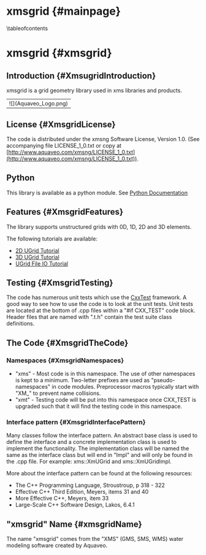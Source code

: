 xmsgrid {#mainpage}
============
\tableofcontents

xmsgrid {#xmsgrid}
============

Introduction {#XmsugridIntroduction}
------------

xmsgrid is a grid geometry library used in xms libraries and products.

<table align="center" border="0">
  <tr>
    <td>![](Aquaveo_Logo.png)</td>
  </tr>
</table>

License {#XmsgridLicense}
-------

The code is distributed under the xmsng Software License, Version 1.0. (See accompanying file LICENSE_1_0.txt or copy at [http://www.aquaveo.com/xmsng/LICENSE_1_0.txt](http://www.aquaveo.com/xmsng/LICENSE_1_0.txt)). 

Python
------

This library is available as a python module. See [Python Documentation](./pydocs)

Features {#XmsgridFeatures}
--------

The library supports unstructured grids with 0D, 1D, 2D and 3D elements.

The following tutorials are available:
* [2D UGrid Tutorial](TwoD_Tutorial.md)
* [3D UGrid Tutorial](ThreeD_Tutorial.md)
* [UGrid File IO Tutorial](FileIO_Tutorial.md)

Testing {#XmsgridTesting}
-------

The code has numerous unit tests which use the [CxxTest](http://cxxtest.com/) framework. A good way to see how to use the code is to look at the unit tests. Unit tests are located at the bottom of .cpp files within a "#if CXX_TEST" code block. Header files that are named with ".t.h" contain the test suite class definitions.

The Code {#XmsgridTheCode}
--------
### Namespaces {#XmsgridNamespaces}
* "xms" - Most code is in this namespace. The use of other namespaces is kept to a minimum. Two-letter prefixes are used as "pseudo-namespaces" in code modules. Preprocessor macros typically start with "XM_" to prevent name collisions.
* "xmt" - Testing code will be put into this namespace once CXX_TEST is upgraded such that it will find the testing code in this namespace.

### Interface pattern {#XmsgridInterfacePattern}
Many classes follow the interface pattern. An abstract base class is used to define the interface and a concrete implementation class is used to implement the functionality. The implementation class will be named the same as the interface class but will end in "Impl" and will only be found in the .cpp file. For example: xms::XmUGrid and xms::XmUGridImpl.

More about the interface pattern can be found at the following resources:
* The C++ Programming Language, Stroustroup, p 318 - 322
* Effective C++ Third Edition, Meyers, items 31 and 40
* More Effective C++, Meyers, item 33
* Large-Scale C++ Software Design, Lakos, 6.4.1

"xmsgrid" Name {#xmsgridName}
------------
The name "xmsgrid" comes from the "XMS" (GMS, SMS, WMS) water modeling software created by Aquaveo.
